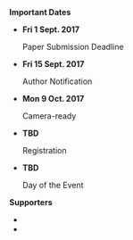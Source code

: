 <div class="panel panel-primary"> 
<div class="panel-heading">
<strong>Important Dates</strong>
</div> 
<ul class="list-group">

<li class="list-group-item">
<p>
<strong>Fri 1 Sept. 2017</strong>
<span data-toggle="tooltip" title="Timezone: AoE (UTC-12h)">
<span class="glyphicon glyphicon-time"></span>
</span>
</p>
<p>Paper Submission Deadline</p>
</li>

<li class="list-group-item">
<p><strong>Fri 15 Sept. 2017</strong>
<span data-toggle="tooltip" title="Timezone: AoE (UTC-12h)">
<span class="glyphicon glyphicon-time"></span>
</p>
<p>Author Notification</p>
</li>

<li class="list-group-item">
<p><strong>Mon 9 Oct. 2017</strong>
<span data-toggle="tooltip" title="Timezone: AoE (UTC-12h)">
<span class="glyphicon glyphicon-time"></span>
</p>
<p>Camera-ready</p>
</li>

<li class="list-group-item">
<p><strong>TBD</strong>
<span data-toggle="tooltip" title="Timezone: AoE (UTC-12h)">
<span class="glyphicon glyphicon-time"></span>
</p>
<p>Registration</p>
</li>

<li class="list-group-item">
<p><strong>TBD</strong>
<span data-toggle="tooltip" title="Timezone: AoE (UTC-12h)">
<span class="glyphicon glyphicon-time"></span>
</p>
<p>Day of the Event</p>
</li>

</ul>
</div>

<div class="panel panel-primary"> 
<div class="panel-heading">
<strong>Supporters</strong>
</div> 
<ul class="list-group">

<li class="list-group-item">
  <img class="img-responsive center-block" src="/assets/images/sdu.png" alt="">
</li>
<li class="list-group-item">
  <img class="img-responsive center-block" src="/assets/images/unibo.png" alt="">
</li>
</ul>
</div>


<script>
$(document).ready(function(){$('[data-toggle="tooltip"]').tooltip();});
</script>